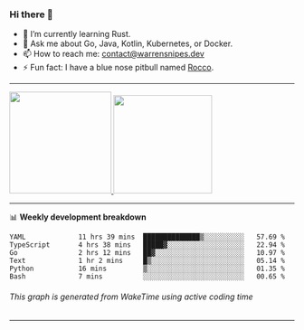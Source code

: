 ### Hi there 👋

- 🌱 I’m currently learning Rust.
- 💬 Ask me about Go, Java, Kotlin, Kubernetes, or Docker.
- 📫 How to reach me: contact@warrensnipes.dev
- ⚡ Fun fact: I have a blue nose pitbull named [Rocco](https://i.imgur.com/iLsSCKu.jpg).

-------


<a href="https://github.com/LockedThread/LockedThread">
  <img height="180em" src="https://github-readme-stats.vercel.app/api?username=LockedThread&theme=transparent&bg_color=00000000&show_icons=true&count_private=true" />
  <img height="174em" src="https://github-readme-stats.vercel.app/api/top-langs?username=LockedThread&theme=transparent&layout=compact&hide_progress=true&bg_color=00000000" />
  </a>

-------

📊 **Weekly development breakdown**
<!--START_SECTION:waka-->

```text
YAML             11 hrs 39 mins  ██████████████▒░░░░░░░░░░   57.69 %
TypeScript       4 hrs 38 mins   █████▓░░░░░░░░░░░░░░░░░░░   22.94 %
Go               2 hrs 12 mins   ██▓░░░░░░░░░░░░░░░░░░░░░░   10.97 %
Text             1 hr 2 mins     █▒░░░░░░░░░░░░░░░░░░░░░░░   05.14 %
Python           16 mins         ▒░░░░░░░░░░░░░░░░░░░░░░░░   01.35 %
Bash             7 mins          ░░░░░░░░░░░░░░░░░░░░░░░░░   00.65 %
```

<!--END_SECTION:waka-->
###### *This graph is generated from WakeTime using active coding time*
-------

